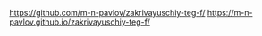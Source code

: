 https://github.com/m-n-pavlov/zakrivayuschiy-teg-f/
https://m-n-pavlov.github.io/zakrivayuschiy-teg-f/
